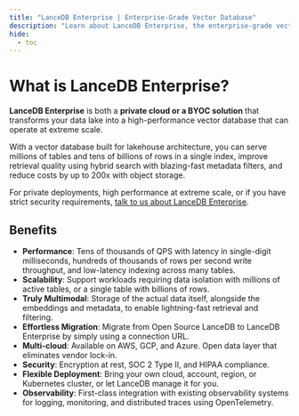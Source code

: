 ```yaml
---
title: "LanceDB Enterprise | Enterprise-Grade Vector Database"
description: "Learn about LanceDB Enterprise, the enterprise-grade vector database solution. Includes features, benefits, and deployment options for production environments."
hide: 
  - toc
---
```


# **What is LanceDB Enterprise?**

**LanceDB Enterprise** is both a **private cloud or a BYOC solution** that transforms your data lake into a high-performance vector database that can operate at extreme scale.

With a vector database built for lakehouse architecture, you can serve millions of tables and tens of billions of rows in a single index, improve retrieval quality using hybrid search with blazing-fast metadata filters, and reduce costs by up to 200x with object storage.

For private deployments, high performance at extreme scale, or if you have strict security requirements, [talk to us about LanceDB Enterprise](mailto:contact@lancedb.com).

## Benefits

- **Performance**: Tens of thousands of QPS with latency in single-digit milliseconds,
  hundreds of thousands of rows per second write throughput, and low-latency indexing across many tables.
- **Scalability**: Support workloads requiring data isolation with millions of active tables, or
  a single table with billions of rows.
- **Truly Multimodal**: Storage of the actual data itself, alongside the embeddings and metadata, to
  enable lightning-fast retrieval and filtering.
- **Effortless Migration**: Migrate from Open Source LanceDB to LanceDB Enterprise
  by simply using a connection URL.
- **Multi-cloud**: Available on AWS, GCP, and Azure. Open data layer that eliminates vendor lock-in.
- **Security**: Encryption at rest, SOC 2 Type II, and HIPAA compliance.
- **Flexible Deployment**: Bring your own cloud, account, region, or Kubernetes cluster, or let LanceDB manage it for you.
- **Observability**: First-class integration with existing observability systems for logging, monitoring, and distributed traces using OpenTelemetry.

